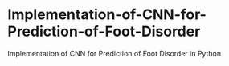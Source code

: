 # Implementation-of-CNN-for-Prediction-of-Foot-Disorder
Implementation of CNN for Prediction of Foot Disorder in Python

